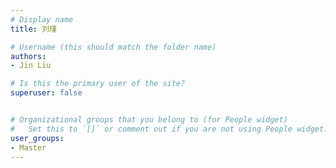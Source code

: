 ```yaml
---
# Display name
title: 刘瑾

# Username (this should match the folder name)
authors:
- Jin Liu

# Is this the primary user of the site?
superuser: false


# Organizational groups that you belong to (for People widget)
#   Set this to `[]` or comment out if you are not using People widget.
user_groups:
- Master
---
```



